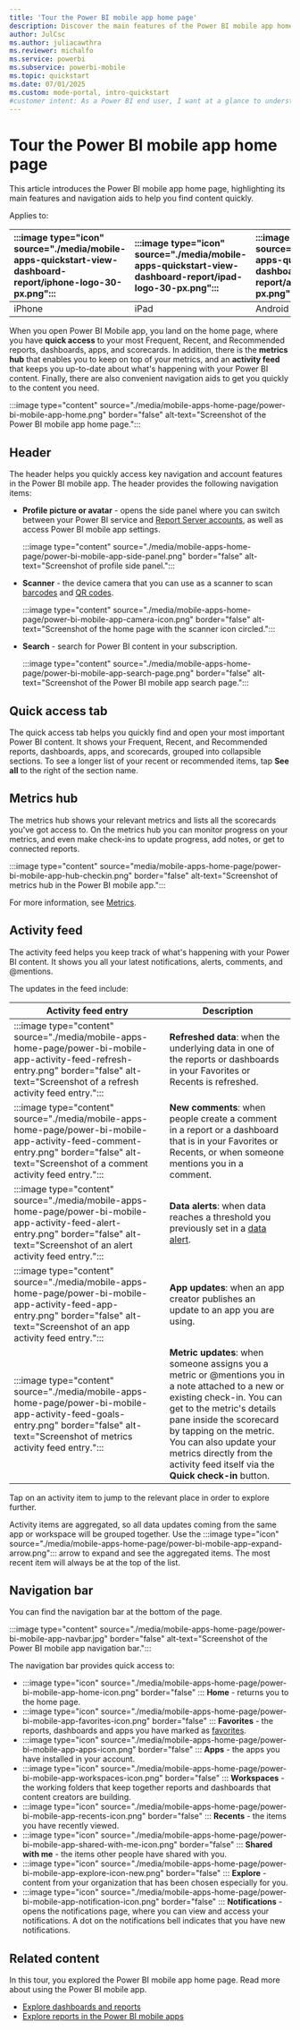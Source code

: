 ```yaml
---
title: 'Tour the Power BI mobile app home page'
description: Discover the main features of the Power BI mobile app home page and learn how to navigate quickly. Start exploring now.
author: JulCsc
ms.author: juliacawthra
ms.reviewer: michalfo
ms.service: powerbi
ms.subservice: powerbi-mobile
ms.topic: quickstart
ms.date: 07/01/2025
ms.custom: mode-portal, intro-quickstart
#customer intent: As a Power BI end user, I want at a glance to understand how to get around the Power BI mobile app.
---
```


# Tour the Power BI mobile app home page

This article introduces the Power BI mobile app home page, highlighting its main features and navigation aids to help you find content quickly.

Applies to:

| :::image type="icon" source="./media/mobile-apps-quickstart-view-dashboard-report/iphone-logo-30-px.png"::: | :::image type="icon" source="./media/mobile-apps-quickstart-view-dashboard-report/ipad-logo-30-px.png"::: | :::image type="icon" source="./media/mobile-apps-quickstart-view-dashboard-report/android-logo-30-px.png"::: |
|:--- |:--- |:--- |
| iPhone | iPad | Android |

When you open Power BI Mobile app, you land on the home page, where you have **quick access** to your most Frequent, Recent, and Recommended reports, dashboards, apps, and scorecards. In addition, there is the **metrics hub** that enables you to keep on top of your metrics, and an **activity feed** that keeps you up-to-date about what's happening with your Power BI content. Finally, there are also convenient navigation aids to get you quickly to the content you need.

:::image type="content" source="./media/mobile-apps-home-page/power-bi-mobile-app-home.png" border="false" alt-text="Screenshot of the Power BI mobile app home page.":::

## Header

The header helps you quickly access key navigation and account features in the Power BI mobile app. The header provides the following navigation items:

- **Profile picture or avatar** - opens the side panel where you can switch between your Power BI service and [Report Server accounts](mobile-app-ssrs-kpis-mobile-on-premises-reports.md), as well as access Power BI mobile app settings.

    :::image type="content" source="./media/mobile-apps-home-page/power-bi-mobile-app-side-panel.png" border="false" alt-text="Screenshot of profile side panel.":::

- **Scanner** - the device camera that you can use as a scanner to scan [barcodes](mobile-apps-scan-barcode.md) and [QR codes](mobile-apps-qr-code.md).

    :::image type="content" source="./media/mobile-apps-home-page/power-bi-mobile-app-camera-icon.png" border="false" alt-text="Screenshot of the home page with the scanner icon circled.":::

- **Search** - search for Power BI content in your subscription.

    :::image type="content" source="./media/mobile-apps-home-page/power-bi-mobile-app-search-page.png" border="false" alt-text="Screenshot of the Power BI mobile app search page.":::

## Quick access tab

The quick access tab helps you quickly find and open your most important Power BI content. It shows your Frequent, Recent, and Recommended reports, dashboards, apps, and scorecards, grouped into collapsible sections. To see a longer list of your recent or recommended items, tap **See all** to the right of the section name.

## Metrics hub

The metrics hub shows your relevant metrics and lists all the scorecards you've got access to. On the metrics hub you can monitor progress on your metrics, and even make check-ins to update progress, add notes, or get to connected reports.

:::image type="content" source="media/mobile-apps-home-page/power-bi-mobile-app-hub-checkin.png" border="false" alt-text="Screenshot of metrics hub in the Power BI mobile app.":::

For more information, see [Metrics](mobile-apps-metrics.md).

## Activity feed

The activity feed helps you keep track of what's happening with your Power BI content. It shows you all your latest notifications, alerts, comments, and @mentions.

The updates in the feed include:

|Activity feed entry |Description  |
|---------|---------|
|:::image type="content" source="./media/mobile-apps-home-page/power-bi-mobile-app-activity-feed-refresh-entry.png" border="false" alt-text="Screenshot of a refresh activity feed entry."::: |**Refreshed data**: when the underlying data in one of the reports or dashboards in your Favorites or Recents is refreshed.         |
|:::image type="content" source="./media/mobile-apps-home-page/power-bi-mobile-app-activity-feed-comment-entry.png" border="false" alt-text="Screenshot of a comment activity feed entry."::: |**New comments**: when people create a comment in a report or a dashboard that is in your Favorites or Recents, or when someone mentions you in a comment.         |
|:::image type="content" source="./media/mobile-apps-home-page/power-bi-mobile-app-activity-feed-alert-entry.png" border="false" alt-text="Screenshot of an alert activity feed entry."::: |**Data alerts**: when data reaches a threshold you previously set in a [data alert](mobile-set-data-alerts-in-the-mobile-apps.md).         |
|:::image type="content" source="./media/mobile-apps-home-page/power-bi-mobile-app-activity-feed-app-entry.png" border="false" alt-text="Screenshot of an app activity feed entry."::: |**App updates**: when an app creator publishes an update to an app you are using.         |
|:::image type="content" source="./media/mobile-apps-home-page/power-bi-mobile-app-activity-feed-goals-entry.png" border="false" alt-text="Screenshot of metrics activity feed entry."::: |**Metric updates**: when someone assigns you a metric or @mentions you in a note attached to a new or existing check-in. You can get to the metric's details pane inside the scorecard by tapping on the metric. You can also update your metrics directly from the activity feed itself via the **Quick check-in** button.         |

Tap on an activity item to jump to the relevant place in order to explore further.

Activity items are aggregated, so all data updates coming from the same app or workspace will be grouped together. Use the :::image type="icon" source="./media/mobile-apps-home-page/power-bi-mobile-app-expand-arrow.png"::: arrow to expand and see the aggregated items. The most recent item will always be at the top of the list.

## Navigation bar

You can find the navigation bar at the bottom of the page.

:::image type="content" source="./media/mobile-apps-home-page/power-bi-mobile-app-navbar.jpg" border="false" alt-text="Screenshot of the Power BI mobile app navigation bar.":::

The navigation bar provides quick access to:

- :::image type="icon" source="./media/mobile-apps-home-page/power-bi-mobile-app-home-icon.png" border="false" ::: **Home** - returns you to the home page.
- :::image type="icon" source="./media/mobile-apps-home-page/power-bi-mobile-app-favorites-icon.png" border="false" ::: **Favorites** - the reports, dashboards and apps you have marked as [favorites](end-user-favorite.md#mobile).
- :::image type="icon" source="./media/mobile-apps-home-page/power-bi-mobile-app-apps-icon.png" border="false" ::: **Apps** - the apps you have installed in your account.
- :::image type="icon" source="./media/mobile-apps-home-page/power-bi-mobile-app-workspaces-icon.png" border="false" ::: **Workspaces** - the working folders that keep together reports and dashboards that content creators are building.
- :::image type="icon" source="./media/mobile-apps-home-page/power-bi-mobile-app-recents-icon.png" border="false" ::: **Recents** - the items you have recently viewed.
- :::image type="icon" source="./media/mobile-apps-home-page/power-bi-mobile-app-shared-with-me-icon.png" border="false" ::: **Shared with me** - the items other people have shared with you.
- :::image type="icon" source="./media/mobile-apps-home-page/power-bi-mobile-app-explore-icon-new.png" border="false" ::: **Explore** - content from your organization that has been chosen especially for you.
- :::image type="icon" source="./media/mobile-apps-home-page/power-bi-mobile-app-notification-icon.png" border="false" ::: **Notifications** - opens the notifications page, where you can view and access your notifications. A dot on the notifications bell indicates that you have new notifications.

## Related content

In this tour, you explored the Power BI mobile app home page. Read more about using the Power BI mobile app.

- [Explore dashboards and reports](mobile-apps-quickstart-view-dashboard-report.md)
- [Explore reports in the Power BI mobile apps](mobile-reports-in-the-mobile-apps.md)
